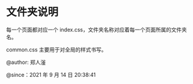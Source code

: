 # 文件夹说明

每一个页面都对应一个 index.css，文件夹名称对应着每一个页面所属的文件夹名。

common.css 主要用于对全局的样式书写。

@author: 郑人滏

@since：2021 年 9 月 14 日 20:38:41
